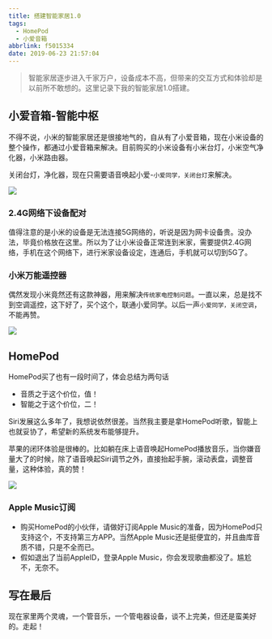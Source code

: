 ```yaml
---
title: 搭建智能家居1.0
tags:
  - HomePod
  - 小爱音箱
abbrlink: f5015334
date: 2019-06-23 21:57:04
---
```

> 智能家居逐步进入千家万户，设备成本不高，但带来的交互方式和体验却是以前所不敢想的。这里记录下我的智能家居1.0搭建。

## 小爱音箱-智能中枢
不得不说，小米的智能家居还是很接地气的，自从有了小爱音箱，现在小米设备的整个操作，都通过小爱音箱来解决。目前购买的小米设备有小米台灯，小米空气净化器，小米路由器。

关闭台灯，净化器，现在只需要语音唤起小爱-`小爱同学，关闭台灯`来解决。

![](http://static.1991421.cn/2019-06-23-150043.png)

### 2.4G网络下设备配对
值得注意的是小米的设备是无法连接5G网络的，听说是因为网卡设备贵。没办法，毕竟价格放在这里。所以为了让小米设备正常连到米家，需要提供2.4G网络，手机在这个网络下，进行米家设备设定，连通后，手机就可以切到5G了。

### 小米万能遥控器
偶然发现小米竟然还有这款神器，用来解决`传统家电控制问题`。一直以来，总是找不到空调遥控，这下好了，买个这个，联通小爱同学。以后一声`小爱同学，关闭空调`，不能再赞。

![](http://static.1991421.cn/2019-06-23-150816.png)

## HomePod
HomePod买了也有一段时间了，体会总结为两句话
- 音质之于这个价位，值！
- 智能之于这个价位，二！

Siri发展这么多年了，我想说依然很差。当然我主要是拿HomePod听歌，智能上也就妥协了，希望新的系统发布能够提升。

苹果的闭环体验是很棒的。比如躺在床上语音唤起HomePod播放音乐，当你嫌音量大了的时候，除了语音唤起Siri调节之外，直接抬起手腕，滚动表盘，调整音量，这种体验，真的赞！

![](http://static.1991421.cn/2019-06-23-150539.png)

### Apple Music订阅
- 购买HomePod的小伙伴，请做好订阅Apple Music的准备，因为HomePod只支持这个，不支持第三方APP。当然Apple Music还是挺便宜的，并且曲库音质不错，只是不全而已。
- 假如退出了当前AppleID，登录Apple Music，你会发现歌曲都没了。尴尬不，无奈不。

## 写在最后
现在家里两个灵魂，一个管音乐，一个管电器设备，谈不上完美，但还是蛮美好的。走起！

